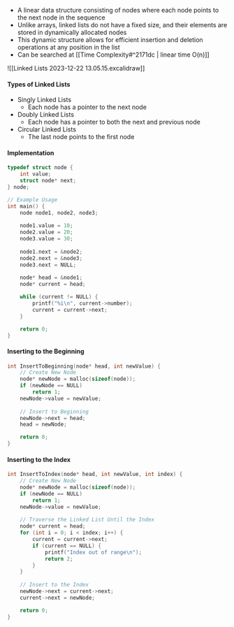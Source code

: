 - A linear data structure consisting of nodes where each node points to the next node in the sequence
- Unlike arrays, linked lists do not have a fixed size, and their elements are stored in dynamically allocated nodes
- This dynamic structure allows for efficient insertion and deletion operations at any position in the list
- Can be searched at [[Time Complexity#^2171dc | linear time O(n)]]

![[Linked Lists 2023-12-22 13.05.15.excalidraw]]

#### Types of Linked Lists
- Singly Linked Lists
	- Each node has a pointer to the next node
- Doubly Linked Lists
	- Each node has a pointer to both the next and previous node
- Circular Linked Lists
	- The last node points to the first node

#### Implementation
```C
typedef struct node {
	int value;
	struct node* next;
} node;

// Example Usage
int main() {
	node node1, node2, node3;
	
	node1.value = 10;
	node2.value = 20;
	node3.value = 30;
	
	node1.next = &node2;
	node2.next = &node3;
	node3.next = NULL;
	
	node* head = &node1;
	node* current = head;

	while (current != NULL) {
		printf("%i\n", current->number);
		current = current->next;
	}

	return 0;
}
```

#### Inserting to the Beginning
```C
int InsertToBeginning(node* head, int newValue) {
	// Create New Node
	node* newNode = malloc(sizeof(node));
	if (newNode == NULL)
		return 1;
	newNode->value = newValue;
	
	// Insert to Beginning
	newNode->next = head;
	head = newNode;

	return 0;
}
```

#### Inserting to the Index
```C
int InsertToIndex(node* head, int newValue, int index) {
	// Create New Node
	node* newNode = malloc(sizeof(node));
	if (newNode == NULL)
		return 1;
	newNode->value = newValue;
	
	// Traverse the Linked List Until the Index
	node* current = head;
	for (int i = 0; i < index; i++) {
		current = current->next;
		if (current == NULL) {
			printf("Index out of range\n");
			return 2;
		}
	}
	
	// Insert to the Index
	newNode->next = current->next;
	current->next = newNode;

	return 0;
}
```




